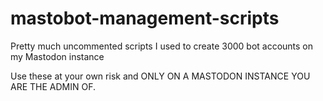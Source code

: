 # mastobot-management-scripts
Pretty much uncommented scripts I used to create 3000 bot accounts on my Mastodon instance

Use these at your own risk and ONLY ON A MASTODON INSTANCE YOU ARE THE ADMIN OF.
